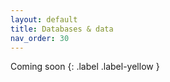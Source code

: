 ```yaml
---
layout: default
title: Databases & data
nav_order: 30
---
```


Coming soon
{: .label .label-yellow }